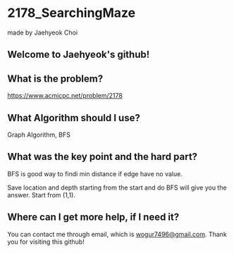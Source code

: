# 2178_SearchingMaze

made by Jaehyeok Choi

## Welcome to Jaehyeok's github!

## What is the problem?

https://www.acmicpc.net/problem/2178

## What Algorithm should I use?

Graph Algorithm, BFS

## What was the key point and the hard part?

BFS is good way to findi min distance if edge have no value.

Save location and depth starting from the start and do BFS will give you the answer. Start from (1,1).

## Where can I get more help, if I need it?

You can contact me through email, which is wogur7496@gmail.com.
Thank you for visiting this github!
